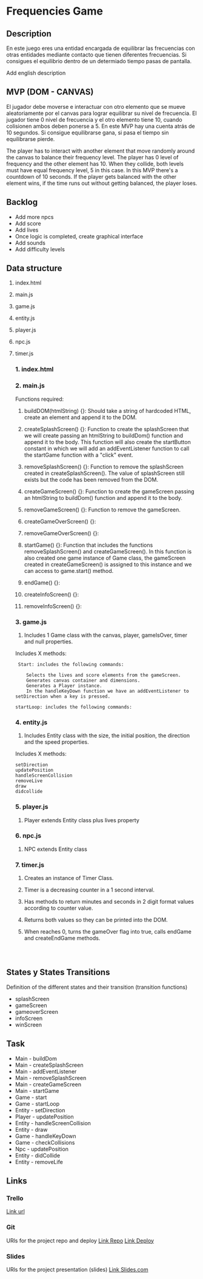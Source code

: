 # Frequencies Game

## Description

En este juego eres una entidad encargada de equilibrar las frecuencias con otras entidades mediante contacto que tienen diferentes frecuencias. Si consigues el equilibrio dentro de un determiado tiempo pasas de pantalla.

Add english description

## MVP (DOM - CANVAS)

El jugador debe moverse e interactuar con otro elemento que se mueve aleatoriamente por el canvas para lograr equilibrar su nivel de frecuencia. El jugador tiene 0 nivel de frecuencia y el otro elemento tiene 10, cuando colisionen ambos deben ponerse a 5. En este MVP hay una cuenta atrás de 10 segundos. Si consigue equilibrarse gana, si pasa el tiempo sin equilibrarse pierde.

The player has to interact with another element that move randomly around the canvas to balance their frequency level. The player has 0 level of frequency and the other element has 10. When they collide, both levels must have equal frequency level, 5 in this case. In this MVP there's a countdown of 10 seconds. If the player gets balanced with the other element wins, if the time runs out without getting balanced, the player loses.

## Backlog

- Add more npcs
- Add score
- Add lives
- Once logic is completed, create graphical interface
- Add sounds
- Add difficulty levels

## Data structure

1.  index.html

2.  main.js

3.  game.js

4.  entity.js

5.  player.js

6.  npc.js

7.  timer.js

    ### 1. index.html

    ### 2. main.js

    Functions required:

    1. buildDOM(htmlString) {}: Should take a string of hardcoded HTML, create an element and append it to the DOM.

    2. createSplashScreen() {}: Function to create the splashScreen that we will create passing an htmlString to buildDom() function and append it to the body. This function will also create the startButton constant in which we will add an addEventListener function to call the startGame function with a "click" event.

    3. removeSplashScreen() {}: Function to remove the splashScreen created in createSplashScreen(). The value of splashScreen still exists but the code has been removed from the DOM.

    4. createGameScreen() {}: Function to create the gameScreen passing an htmlString to buildDom() function and append it to the body.

    5. removeGameScreen() {}: Function to remove the gameScreen.

    6. createGameOverScreen() {}:

    7. removeGameOverScreen() {}:

    8. startGame() {}: Function that includes the functions removeSplashScreen() and createGameScreen(). In this function is also created one game instance of Game class, the gameScreen created in createGameScreen() is assigned to this instance and we can access to game.start() method.

    9. endGame() {}:

    10. createInfoScreen() {}:

    11. removeInfoScreen() {}:

    ### 3. game.js

    1. Includes 1 Game class with the canvas, player, gameIsOver, timer and null properties.

    Includes X methods:

         Start: includes the following commands:

            Selects the lives and score elements from the gameScreen.
            Generates canvas container and dimensions.
            Generates a Player instance.
            In the handleKeyDown function we have an addEventListener to setDirection when a key is pressed.

        startLoop: includes the following commands:

    ### 4. entity.js

    1.  Includes Entity class with the size, the initial position, the direction and the speed properties.

    Includes X methods:

        setDirection
        updatePosition
        handleScreenCollision
        removeLive
        draw
        didcollide

    ### 5. player.js

    1. Player extends Entity class plus lives property

    ### 6. npc.js

    1. NPC extends Entity class

    ### 7. timer.js

    1. Creates an instance of Timer Class.

    2. Timer is a decreasing counter in a 1 second interval.

    3. Has methods to return minutes and seconds in 2 digit format values according to counter value.

    4. Returns both values so they can be printed into the DOM.

    5. When reaches 0, turns the gameOver flag into true, calls endGame and createEndGame methods.

###

​

## States y States Transitions

Definition of the different states and their transition (transition functions)

- splashScreen
- gameScreen
- gameoverScreen
- infoScreen
- winScreen

## Task

- Main - buildDom
- Main - createSplashScreen
- Main - addEventListener
- Main - removeSplashScreen
- Main - createGameScreen
- Main - startGame
- Game - start
- Game - startLoop
- Entity - setDirection
- Player - updatePosition
- Entity - handleScreenCollision
- Entity - draw
- Game - handleKeyDown
- Game - checkCollisions
- Npc - updatePosition
- Entity - didCollide
- Entity - removeLife

## Links

### Trello

[Link url](https://trello.com/b/O7sQeAVI/frequencies-game)

### Git

URls for the project repo and deploy [Link Repo](https://github.com/pdelbarrio/frequencies-game) [Link Deploy](http://github.com/)

### Slides

URls for the project presentation (slides) [Link Slides.com](http://slides.com/)
